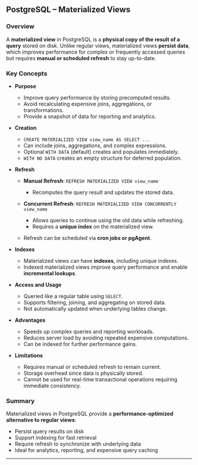 ## PostgreSQL – Materialized Views

### Overview

A **materialized view** in PostgreSQL is a **physical copy of the result of a query** stored on disk. Unlike regular views, materialized views **persist data**, which improves performance for complex or frequently accessed queries but requires **manual or scheduled refresh** to stay up-to-date.

### Key Concepts

* **Purpose**

  * Improve query performance by storing precomputed results.
  * Avoid recalculating expensive joins, aggregations, or transformations.
  * Provide a snapshot of data for reporting and analytics.

* **Creation**

  * `CREATE MATERIALIZED VIEW view_name AS SELECT ...`
  * Can include joins, aggregations, and complex expressions.
  * Optional `WITH DATA` (default) creates and populates immediately.
  * `WITH NO DATA` creates an empty structure for deferred population.

* **Refresh**

  * **Manual Refresh**: `REFRESH MATERIALIZED VIEW view_name`

    * Recomputes the query result and updates the stored data.
  * **Concurrent Refresh**: `REFRESH MATERIALIZED VIEW CONCURRENTLY view_name`

    * Allows queries to continue using the old data while refreshing.
    * Requires a **unique index** on the materialized view.
  * Refresh can be scheduled via **cron jobs or pgAgent**.

* **Indexes**

  * Materialized views can have **indexes**, including unique indexes.
  * Indexed materialized views improve query performance and enable **incremental lookups**.

* **Access and Usage**

  * Queried like a regular table using `SELECT`.
  * Supports filtering, joining, and aggregating on stored data.
  * Not automatically updated when underlying tables change.

* **Advantages**

  * Speeds up complex queries and reporting workloads.
  * Reduces server load by avoiding repeated expensive computations.
  * Can be indexed for further performance gains.

* **Limitations**

  * Requires manual or scheduled refresh to remain current.
  * Storage overhead since data is physically stored.
  * Cannot be used for real-time transactional operations requiring immediate consistency.

### Summary

Materialized views in PostgreSQL provide a **performance-optimized alternative to regular views**:

* Persist query results on disk
* Support indexing for fast retrieval
* Require refresh to synchronize with underlying data
* Ideal for analytics, reporting, and expensive query caching

---
